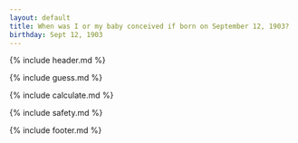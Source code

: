```yaml
---
layout: default
title: When was I or my baby conceived if born on September 12, 1903?
birthday: Sept 12, 1903
---
```


{% include header.md %}

{% include guess.md %}

{% include calculate.md %}

{% include safety.md %}

{% include footer.md %}



